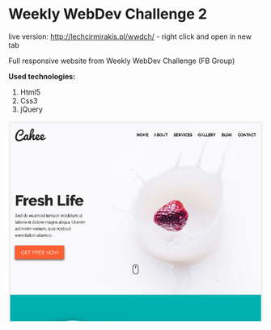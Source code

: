 # Weekly WebDev Challenge 2

live version: http://lechcirmirakis.pl/wwdch/ - right click and open in new tab

Full responsive website from Weekly WebDev Challenge (FB Group)

**Used technologies:**

1. Html5
2. Css3
3. jQuery

![alt text](https://github.com/lechcirmirakis/Weekly-WebDev-Challenge-2/blob/master/images/screen.jpg)
